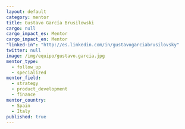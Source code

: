 ```yaml
---
layout: default
category: mentor
title: Gustavo García Brusilowski
cargo: null
cargo_impact_es: Mentor
cargo_impact_en: Mentor
"linked-in": "http://es.linkedin.com/in/gustavogarciabrusilovsky"
twitter: null
image: /img/equipo/gustavo.garcia.jpg
mentor_type: 
  - follow_up
  - specialized
mentor_field: 
  - strategy
  - product_development
  - finance
mentor_country: 
  - Spain
  - Italy
published: true
---
```


